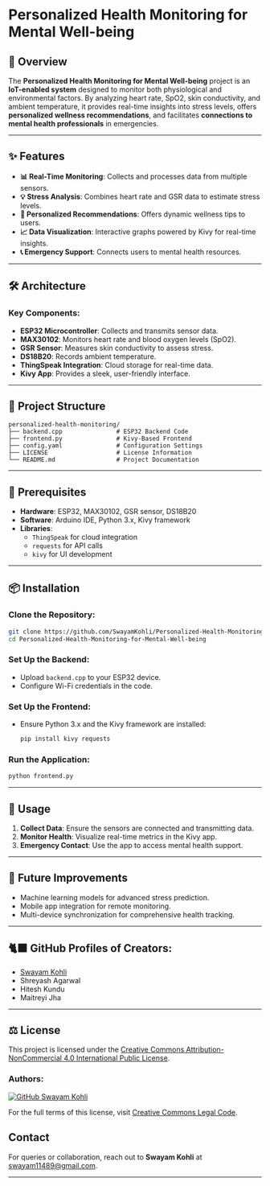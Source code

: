 # Personalized Health Monitoring for Mental Well-being

## 🏥 Overview
The **Personalized Health Monitoring for Mental Well-being** project is an **IoT-enabled system** designed to monitor both physiological and environmental factors. By analyzing heart rate, SpO2, skin conductivity, and ambient temperature, it provides real-time insights into stress levels, offers **personalized wellness recommendations**, and facilitates **connections to mental health professionals** in emergencies.

---

## ✨ Features
- **📊 Real-Time Monitoring**: Collects and processes data from multiple sensors.
- **💡 Stress Analysis**: Combines heart rate and GSR data to estimate stress levels.
- **🎯 Personalized Recommendations**: Offers dynamic wellness tips to users.
- **📈 Data Visualization**: Interactive graphs powered by Kivy for real-time insights.
- **📞 Emergency Support**: Connects users to mental health resources.

---

## 🛠️ Architecture
### Key Components:
- **ESP32 Microcontroller**: Collects and transmits sensor data.
- **MAX30102**: Monitors heart rate and blood oxygen levels (SpO2).
- **GSR Sensor**: Measures skin conductivity to assess stress.
- **DS18B20**: Records ambient temperature.
- **ThingSpeak Integration**: Cloud storage for real-time data.
- **Kivy App**: Provides a sleek, user-friendly interface.

---

## 📁 Project Structure
```plaintext
personalized-health-monitoring/
├── backend.cpp               # ESP32 Backend Code
├── frontend.py               # Kivy-Based Frontend
├── config.yaml               # Configuration Settings
├── LICENSE                   # License Information
└── README.md                 # Project Documentation
```

---

## 🚀 Prerequisites
- **Hardware**: ESP32, MAX30102, GSR sensor, DS18B20
- **Software**: Arduino IDE, Python 3.x, Kivy framework
- **Libraries**:
  - `ThingSpeak` for cloud integration
  - `requests` for API calls
  - `kivy` for UI development

---

## 📦 Installation
### Clone the Repository:
```bash
git clone https://github.com/SwayamKohli/Personalized-Health-Monitoring-for-Mental-Well-being.git
cd Personalized-Health-Monitoring-for-Mental-Well-being
```

### Set Up the Backend:
- Upload `backend.cpp` to your ESP32 device.
- Configure Wi-Fi credentials in the code.

### Set Up the Frontend:
- Ensure Python 3.x and the Kivy framework are installed:
  ```bash
  pip install kivy requests
  ```

### Run the Application:
```bash
python frontend.py
```

---

## 🎯 Usage
1. **Collect Data**: Ensure the sensors are connected and transmitting data.
2. **Monitor Health**: Visualize real-time metrics in the Kivy app.
3. **Emergency Contact**: Use the app to access mental health support.

---

## 🌟 Future Improvements
- Machine learning models for advanced stress prediction.
- Mobile app integration for remote monitoring.
- Multi-device synchronization for comprehensive health tracking.

---

## 🐈‍⬛ GitHub Profiles of Creators:
- [Swayam Kohli](https://github.com/SwayamKohli)  
- Shreyash Agarwal 
- Hitesh Kundu  
- Maitreyi Jha

---

## ⚖️ License

This project is licensed under the [Creative Commons Attribution-NonCommercial 4.0 International Public License](LICENSE).  

### Authors:
[![GitHub Swayam Kohli](https://img.shields.io/badge/SwayamKohli-%23FFFFFF.svg?logo=GitHub&logoColor=black)](https://github.com/SwayamKohli) 

For the full terms of this license, visit [Creative Commons Legal Code](https://creativecommons.org/licenses/by-nc/4.0/legalcode).

## Contact
For queries or collaboration, reach out to **Swayam Kohli** at [swayam11489@gmail.com](mailto:swayam11489@gmail.com).

---

